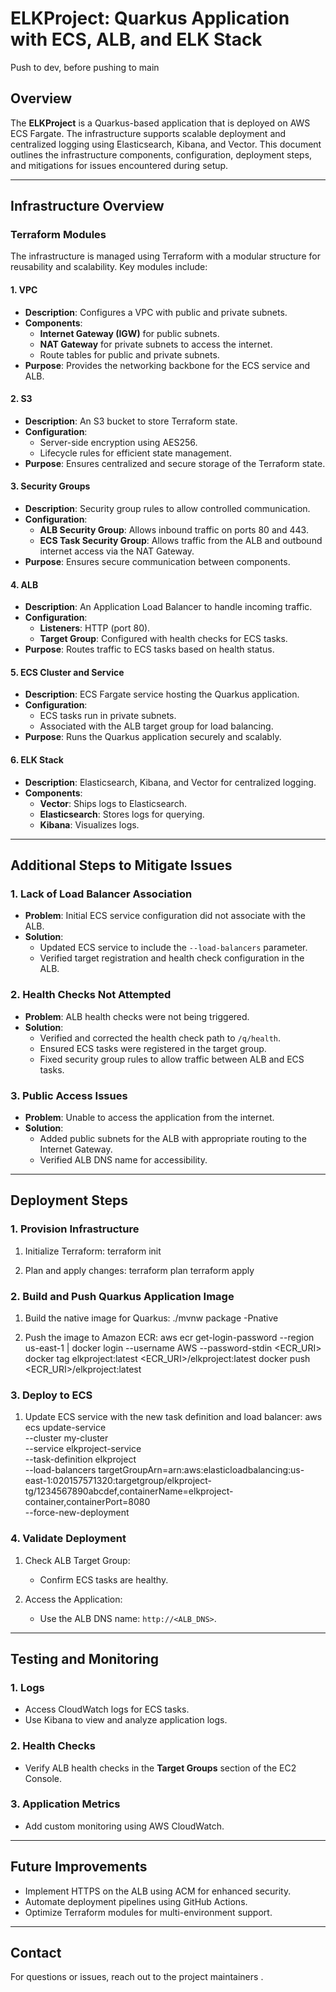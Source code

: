 # ELKProject: Quarkus Application with ECS, ALB, and ELK Stack

Push to dev, before pushing to main

## Overview

The **ELKProject** is a Quarkus-based application that is deployed on AWS ECS Fargate. The infrastructure supports scalable deployment and centralized logging using Elasticsearch, Kibana, and Vector. This document outlines the infrastructure components, configuration, deployment steps, and mitigations for issues encountered during setup.

---

## Infrastructure Overview

### **Terraform Modules**

The infrastructure is managed using Terraform with a modular structure for reusability and scalability. Key modules include:

#### **1. VPC**

- **Description**: Configures a VPC with public and private subnets.
- **Components**:
  - **Internet Gateway (IGW)** for public subnets.
  - **NAT Gateway** for private subnets to access the internet.
  - Route tables for public and private subnets.
- **Purpose**: Provides the networking backbone for the ECS service and ALB.

#### **2. S3**

- **Description**: An S3 bucket to store Terraform state.
- **Configuration**:
  - Server-side encryption using AES256.
  - Lifecycle rules for efficient state management.
- **Purpose**: Ensures centralized and secure storage of the Terraform state.

#### **3. Security Groups**

- **Description**: Security group rules to allow controlled communication.
- **Configuration**:
  - **ALB Security Group**: Allows inbound traffic on ports 80 and 443.
  - **ECS Task Security Group**: Allows traffic from the ALB and outbound internet access via the NAT Gateway.
- **Purpose**: Ensures secure communication between components.

#### **4. ALB**

- **Description**: An Application Load Balancer to handle incoming traffic.
- **Configuration**:
  - **Listeners**: HTTP (port 80).
  - **Target Group**: Configured with health checks for ECS tasks.
- **Purpose**: Routes traffic to ECS tasks based on health status.

#### **5. ECS Cluster and Service**

- **Description**: ECS Fargate service hosting the Quarkus application.
- **Configuration**:
  - ECS tasks run in private subnets.
  - Associated with the ALB target group for load balancing.
- **Purpose**: Runs the Quarkus application securely and scalably.

#### **6. ELK Stack**

- **Description**: Elasticsearch, Kibana, and Vector for centralized logging.
- **Components**:
  - **Vector**: Ships logs to Elasticsearch.
  - **Elasticsearch**: Stores logs for querying.
  - **Kibana**: Visualizes logs.

---

## Additional Steps to Mitigate Issues

### **1. Lack of Load Balancer Association**

- **Problem**: Initial ECS service configuration did not associate with the ALB.
- **Solution**:
  - Updated ECS service to include the `--load-balancers` parameter.
  - Verified target registration and health check configuration in the ALB.

### **2. Health Checks Not Attempted**

- **Problem**: ALB health checks were not being triggered.
- **Solution**:
  - Verified and corrected the health check path to `/q/health`.
  - Ensured ECS tasks were registered in the target group.
  - Fixed security group rules to allow traffic between ALB and ECS tasks.

### **3. Public Access Issues**

- **Problem**: Unable to access the application from the internet.
- **Solution**:
  - Added public subnets for the ALB with appropriate routing to the Internet Gateway.
  - Verified ALB DNS name for accessibility.

---

## Deployment Steps

### **1. Provision Infrastructure**

1. Initialize Terraform:
    terraform init

2. Plan and apply changes:
    terraform plan
    terraform apply

### **2. Build and Push Quarkus Application Image**

1. Build the native image for Quarkus:
    ./mvnw package -Pnative

2. Push the image to Amazon ECR:
    aws ecr get-login-password --region us-east-1 | docker login --username AWS --password-stdin <ECR_URI>
    docker tag elkproject:latest <ECR_URI>/elkproject:latest
    docker push <ECR_URI>/elkproject:latest

### **3. Deploy to ECS**

1. Update ECS service with the new task definition and load balancer:
    aws ecs update-service \
      --cluster my-cluster \
      --service elkproject-service \
      --task-definition elkproject \
      --load-balancers targetGroupArn=arn:aws:elasticloadbalancing:us-east-1:020157571320:targetgroup/elkproject-tg/1234567890abcdef,containerName=elkproject-container,containerPort=8080 \
      --force-new-deployment

### **4. Validate Deployment**

1. Check ALB Target Group:
   - Confirm ECS tasks are healthy.

2. Access the Application:
   - Use the ALB DNS name: `http://<ALB_DNS>`.

---

## Testing and Monitoring

### **1. Logs**

- Access CloudWatch logs for ECS tasks.
- Use Kibana to view and analyze application logs.

### **2. Health Checks**

- Verify ALB health checks in the **Target Groups** section of the EC2 Console.

### **3. Application Metrics**

- Add custom monitoring using AWS CloudWatch.

---

## Future Improvements

- Implement HTTPS on the ALB using ACM for enhanced security.
- Automate deployment pipelines using GitHub Actions.
- Optimize Terraform modules for multi-environment support.

---

## Contact

For questions or issues, reach out to the project maintainers
.
